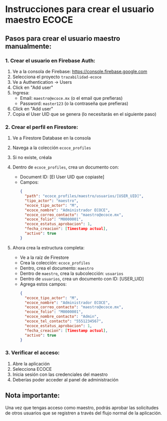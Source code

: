 # Instrucciones para crear el usuario maestro ECOCE

## Pasos para crear el usuario maestro manualmente:

### 1. Crear el usuario en Firebase Auth:
1. Ve a la consola de Firebase: https://console.firebase.google.com
2. Selecciona el proyecto `trazabilidad-ecoce`
3. Ve a Authentication → Users
4. Click en "Add user"
5. Ingresa:
   - Email: `maestro@ecoce.mx` (o el email que prefieras)
   - Password: `master123` (o la contraseña que prefieras)
6. Click en "Add user"
7. Copia el User UID que se genera (lo necesitarás en el siguiente paso)

### 2. Crear el perfil en Firestore:

1. Ve a Firestore Database en la consola
2. Navega a la colección `ecoce_profiles`
3. Si no existe, créala
4. Dentro de `ecoce_profiles`, crea un documento con:
   - Document ID: [El User UID que copiaste]
   - Campos:
     ```json
     {
       "path": "ecoce_profiles/maestro/usuarios/[USER_UID]",
       "tipo_actor": "maestro",
       "ecoce_tipo_actor": "M",
       "ecoce_nombre": "Administrador ECOCE",
       "ecoce_correo_contacto": "maestro@ecoce.mx",
       "ecoce_folio": "M0000001",
       "ecoce_estatus_aprobacion": 1,
       "fecha_creacion": [Timestamp actual],
       "activo": true
     }
     ```

5. Ahora crea la estructura completa:
   - Ve a la raíz de Firestore
   - Crea la colección: `ecoce_profiles`
   - Dentro, crea el documento: `maestro`
   - Dentro de `maestro`, crea la subcolección: `usuarios`
   - Dentro de `usuarios`, crea un documento con ID: [USER_UID]
   - Agrega estos campos:
     ```json
     {
       "ecoce_tipo_actor": "M",
       "ecoce_nombre": "Administrador ECOCE",
       "ecoce_correo_contacto": "maestro@ecoce.mx",
       "ecoce_folio": "M0000001",
       "ecoce_nombre_contacto": "Admin",
       "ecoce_tel_contacto": "5551234567",
       "ecoce_estatus_aprobacion": 1,
       "fecha_creacion": [Timestamp actual],
       "activo": true
     }
     ```

### 3. Verificar el acceso:

1. Abre la aplicación
2. Selecciona ECOCE
3. Inicia sesión con las credenciales del maestro
4. Deberías poder acceder al panel de administración

## Nota importante:
Una vez que tengas acceso como maestro, podrás aprobar las solicitudes de otros usuarios que se registren a través del flujo normal de la aplicación.